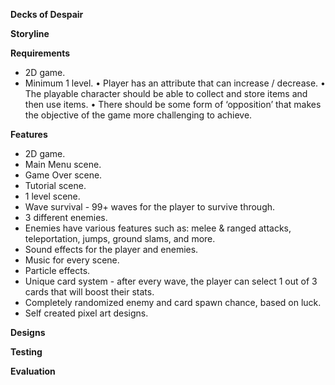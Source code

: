 **Decks of Despair**

**Storyline**

**Requirements**
* 2D game.
* Minimum 1 level.
• Player has an attribute that can increase / decrease.
• The playable character should be able to collect and store items and then use items. 
• There should be some form of ‘opposition’ that makes the objective of the game more challenging to achieve. 

**Features**
* 2D game.
* Main Menu scene.
* Game Over scene.
* Tutorial scene.
* 1 level scene.
* Wave survival - 99+ waves for the player to survive through.
* 3 different enemies.
* Enemies have various features such as: melee & ranged attacks, teleportation, jumps, ground slams, and more.
* Sound effects for the player and enemies.
* Music for every scene.
* Particle effects.
* Unique card system - after every wave, the player can select 1 out of 3 cards that will boost their stats.
* Completely randomized enemy and card spawn chance, based on luck.
* Self created pixel art designs.



**Designs**

**Testing**

**Evaluation**

